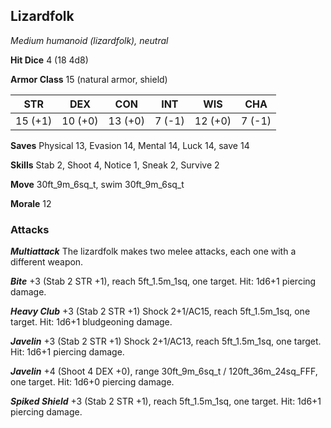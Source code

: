 ## Lizardfolk

*Medium humanoid (lizardfolk), neutral*

**Hit Dice** 4 (18 4d8)

**Armor Class** 15 (natural armor, shield)

| STR     | DEX     | CON     | INT     | WIS     | CHA     |
|---------|---------|---------|---------|---------|---------|
| 15 (+1) | 10 (+0) | 13 (+0) |  7 (-1) | 12 (+0) |  7 (-1) |

**Saves** Physical 13, Evasion 14, Mental 14, Luck 14, save 14

**Skills** Stab 2, Shoot 4, Notice 1, Sneak 2, Survive 2

**Move** 30ft\_9m\_6sq\_t, swim 30ft\_9m\_6sq\_t

**Morale** 12

### Attacks

***Multiattack*** The lizardfolk makes two melee attacks, each one with a different weapon.

***Bite*** +3 (Stab 2 STR +1), reach 5ft\_1.5m\_1sq, one target. Hit: 1d6+1 piercing damage.

***Heavy Club*** +3 (Stab 2 STR +1) Shock 2+1/AC15, reach 5ft\_1.5m\_1sq, one target. Hit: 1d6+1 bludgeoning damage.

***Javelin*** +3 (Stab 2 STR +1) Shock 2+1/AC13, reach 5ft\_1.5m\_1sq, one target. Hit: 1d6+1 piercing damage.

***Javelin*** +4 (Shoot 4 DEX +0), range 30ft\_9m\_6sq\_t / 120ft\_36m\_24sq\_FFF, one target. Hit: 1d6+0 piercing damage.

***Spiked Shield*** +3 (Stab 2 STR +1), reach 5ft\_1.5m\_1sq, one target. Hit: 1d6+1 piercing damage.

